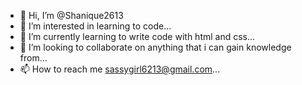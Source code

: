 - 👋 Hi, I’m @Shanique2613
- 👀 I’m interested in learning to code...
- 🌱 I’m currently learning to write code with html and css...
- 💞️ I’m looking to collaborate on anything that i can gain knowledge from...
- 📫 How to reach me sassygirl6213@gmail.com...

<!---
Shanique2613/Shanique2613 is a ✨ special ✨ repository because its `README.md` (this file) appears on your GitHub profile.
You can click the Preview link to take a look at your changes.
--->

